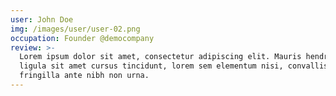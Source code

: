 ```yaml
---
user: John Doe
img: /images/user/user-02.png
occupation: Founder @democompany
review: >-
  Lorem ipsum dolor sit amet, consectetur adipiscing elit. Mauris hendrerit,
  ligula sit amet cursus tincidunt, lorem sem elementum nisi, convallis
  fringilla ante nibh non urna.
---
```


